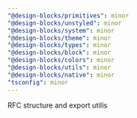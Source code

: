 ```yaml
---
"@design-blocks/primitives": minor
"@design-blocks/unstyled": minor
"@design-blocks/system": minor
"@design-blocks/theme": minor
"@design-blocks/types": minor
"@design-blocks/block": minor
"@design-blocks/colors": minor
"@design-blocks/utils": minor
"@design-blocks/native": minor
"tsconfig": minor
---
```


RFC structure and export utilis
